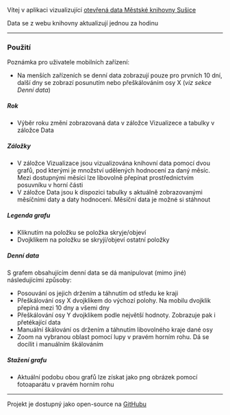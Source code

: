 Vítej v aplikaci vizualizující [otevřená data Městské knihovny Sušice](https://susice.tritius.cz/statistics)

Data se z webu knihovny aktualizují jednou za hodinu

___

### Použití

Poznámka pro uživatele mobilních zařízení:
* Na menších zařízeních se denní data zobrazují pouze pro prvních 10 dní, další dny se zobrazí posunutím nebo přeškálováním osy X
(*viz sekce Denní data*)

##### Rok
* Výběr roku změní zobrazovaná data v záložce Vizualizece a tabulky v záložce Data

##### Záložky
* V záložce Vizualizace jsou vizualizována knihovní data pomocí dvou grafů, pod kterými je množství udělených hodnocení za daný měsíc. Mezi dostupnými
měsíci lze libovolně přepínat prostřednictvím posuvníku v horní části
* V záložce Data jsou k dispozici tabulky s aktuálně zobrazovanými měsíčními daty a daty hodnocení. Měsíční data je možné si stáhnout

##### Legenda grafu
* Kliknutím na položku se položka skryje/objeví
* Dvojklikem na položku se skryjí/objeví ostatní položky

##### Denní data
S grafem obsahujícím denní data se dá manipulovat (mimo jiné) následujícími způsoby:
* Posouvání os jejich držením a táhnutím od středu ke kraji
* Přeškálování osy X dvojklikem do výchozí polohy. Na mobilu dvojklik přepíná mezi 10 dny a všemi dny
* Přeškálování osy Y dvojklikem podle největší hodnoty. Zobrazuje pak i přetékající data
* Manuální škálování os držením a táhnutím libovolného kraje dané osy
* Zoom na vybranou oblast pomocí lupy v pravém horním rohu. Dá se docílit i manuálním škálováním

##### Stažení grafu
* Aktuální podobu obou grafů lze získat jako png obrázek pomocí fotoaparátu v pravém horním rohu

___

Projekt je dostupný jako open-source na [GitHubu](https://github.com/b4lldr/statistiky-knihovna-susice)
